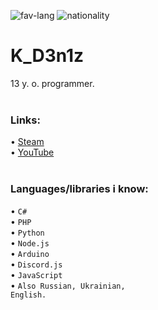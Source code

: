 ![fav-lang](https://img.shields.io/badge/favourite%20language-C%23-blueviolet)
![nationality](https://img.shields.io/badge/nationality-ukrainian-yellow)

# K_D3n1z
13 y. o. programmer.
<br><br>
### Links:
• [Steam](https://steamcommunity.com/id/k_d3n1z/)<br>
• [YouTube](https://www.youtube.com/channel/UCh76y2A6qXFUUTF69xMluPg)
<br><br>
### Languages/libraries i know:
• <code>C#</code><br>
• <code>PHP</code><br>
• <code>Python</code><br>
• <code>Node.js</code><br>
• <code>Arduino</code><br>
• <code>Discord.js</code><br>
• <code>JavaScript</code><br>
• <code>Also Russian, Ukrainian, English.</code><br>
